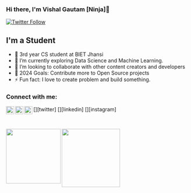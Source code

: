 ### Hi there, I'm Vishal Gautam [Ninja]👋


[![Twitter Follow](https://img.shields.io/twitter/follow/Ninja?color=1DA1F2&logo=twitter&style=for-the-badge)](https://twitter.com/gautamvishal966)

## I'm a Student 
- 🔭 3rd year CS student at BIET Jhansi
- 🌱 I’m currently exploring Data Science and Machine Learning.
- 👯 I’m looking to collaborate with other content creators and developers
- 🥅 2024 Goals: Contribute more to Open Source projects
- ⚡ Fun fact: I love to create problem and build something.


### Connect with me:

[<img align="left" alt="gautamvishal966| Twitter" width="22px" src="https://cdn.jsdelivr.net/npm/simple-icons@v3/icons/twitter.svg" />][twitter]
[<img align="left" alt="Vishal Gautam | LinkedIn" width="22px" src="https://cdn.jsdelivr.net/npm/simple-icons@v3/icons/linkedin.svg" />][linkedin]
[<img align="left" alt="vishalgautam663 | Instagram" width="22px" src="https://cdn.jsdelivr.net/npm/simple-icons@v3/icons/instagram.svg" />][instagram]

<br />

<a href="https://github.com/sponsors/"><img align="left" width="150" height="150" src="https://github.com/M0nica/M0nica/blob/main/octomonica/m0nica-octocat-rotating.gif?raw=true"></a>

<a href='https://rishisuresh7.github.io/portfolio/'>
<img height='160px'  src = 'https://github-readme-stats.vercel.app/api?username=vishagautam&hide_title=true&theme=midnight-purple&count_private=true&show_icons=true&hide=issues'>
</a>
